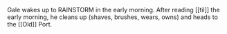 Gale wakes up to RAINSTORM in the early morning.
After reading [[til]] the early morning, he cleans up (shaves, brushes, wears, owns) and heads to the [[Old]] Port.